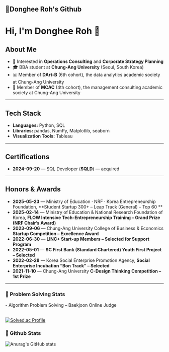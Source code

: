  <h2 align="left">👋Donghee Roh's Github</h2>

# Hi, I'm Donghee Roh 👋

## About Me
- 🎯 Interested in **Operations Consulting** and **Corporate Strategy Planning**
- 🎓 BBA student at **Chung-Ang University** (Seoul, South Korea)
- 📊 Member of **DArt-B** (6th cohort), the data analytics academic society at Chung-Ang University
- 🧭 Member of **MCAC** (4th cohort), the management consulting academic society at Chung-Ang University

---

## Tech Stack
- **Languages:** Python, SQL  
- **Libraries:** pandas, NumPy, Matplotlib, seaborn  
- **Visualization Tools:** Tableau
---

## Certifications
- **2024-09-20** — SQL Developer (**SQLD**) — acquired

---

## Honors & Awards
- **2025-05-23** — Ministry of Education · NRF · Korea Entrepreneurship Foundation, **Student Startup 300+ – Leap Track (General) – Top 60 **
- **2025-02-14** — Ministry of Education & National Research Foundation of Korea, **FLOW Intensive Tech-Entrepreneurship Training – Grand Prize (NRF Chair’s Award)**
- **2023-09-06** — Chung-Ang University College of Business & Economics **Startup Competition – Excellence Award**
- **2022-06-30** — **LINC+ Start-up Members – Selected for Support Program**  
- **2022-05-01** — **SC First Bank (Standard Chartered) Youth First Project – Selected**
- **2022-02-28** — Korea Social Enterprise Promotion Agency, **Social Enterprise Incubation “Bon Track” – Selected**  
- **2021-11-10** — Chung-Ang University **C-Design Thinking Competition – 1st Prize**  

---

 <h3 align="left">📌 Problem Solving Stats </h3>
 - Algorithm Problem Solving – Baekjoon Online Judge  <br><br>
 
[![Solved.ac Profile](http://mazassumnida.wtf/api/v2/generate_badge?boj=rohdh)](https://solved.ac/rohdh/)


 <h3 align="left">📌 Github Stats </h3>
 
![Anurag's GitHub stats](https://github-readme-stats.vercel.app/api?username=Rohdonghee&show_icons=true&theme=radical)

 
